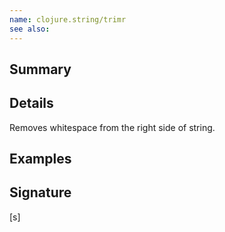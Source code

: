 ```yaml
---
name: clojure.string/trimr
see also:
---
```


## Summary

## Details

Removes whitespace from the right side of string.

## Examples

## Signature
[s]
